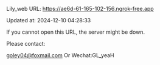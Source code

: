 Lily_web URL: https://ae6d-61-165-102-156.ngrok-free.app

Updated at: 2024-12-10 04:28:33

If you cannot open this URL, the server might be down.

Please contact: 

goley04@foxmail.com Or Wechat:GL_yeaH